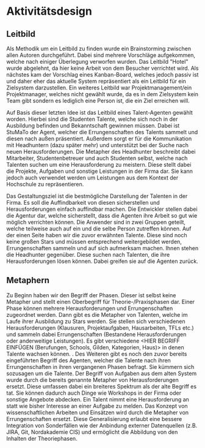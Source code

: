 # Aktivitätsdesign

## Leitbild

Als Methodik um ein Leitbild zu finden wurde ein Brainstorming zwischen allen Autoren durchgeführt. Dabei sind mehrere Vorschläge aufgekommen, welche nach einiger Überlegung verworfen wurden. Das Leitbild "Hotel" wurde abgelehnt, da hier keine Arbeit von dem Besucher verrichtet wird. Als nächstes kam der Vorschlag eines Kanban-Board, welches jedoch passiv ist und daher eher das aktuelle System repräsentiert als ein Leitbild für ein Zielsystem darzustellen. Ein weiteres Leitbild war Projektmanagement/ein Projektmanager, welches nicht gewählt wurde, da es in dem Zielsystem kein Team gibt sondern es lediglich eine Person ist, die ein Ziel erreichen will.

Auf Basis dieser letzten Idee ist das Leitbild eines Talent-Agenten gewählt worden. Hierbei sind die Studenten Talente, welche sich noch in der Ausbildung befinden und Bekanntschaft gewinnen müssen. Dabei ist StuMaTo der Agent, welcher die Errungenschaften des Talents sammelt und diesen nach außen präsentiert. Außerdem sorgt er für die Kommunikation mit Headhuntern (dazu später mehr) und unterstützt bei der Suche nach neuen Herausforderungen. Die Metapher des Headhunter beschreibt dabei Mitarbeiter, Studentenbetreuer und auch Studenten selbst, welche nach Talenten suchen um eine Herausforderung zu meistern. Diese stellt dabei die Projekte, Aufgaben und sonstige Leistungen in der Firma dar. Sie kann jedoch auch verwendet werden um Leistungen aus dem Kontext der Hochschule zu repräsentieren.

Das Gestaltungsziel ist die bestmögliche Darstellung der Talenten in der Firma. Es soll die Auffindbarkeit von diesen sicherstellen und Herausforderungen einfach auffindbar machen. Die Entwickler stellen dabei die Agentur dar, welche sicherstellt, dass die Agenten ihre Arbeit so gut wie möglich verrichten können. Die Anwender sind in zwei Gruppen geteilt, welche teilweise auch auf ein und die selbe Person zutreffen können. Auf der einen Seite haben wir die zuvor erwähnten Talente. Diese sind noch keine großen Stars und müssen entsprechend weitergebildet werden, Errungenschaften sammeln und auf sich aufmerksam machen. Ihnen stehen die Headhunter gegenüber. Diese suchen nach Talenten, die ihre Herausforderungen lösen können. Dabei greifen sie auf die Agenten zurück.

## Metaphern

Zu Beginn haben wir den Begriff der Phasen. Dieser ist selbst keine Metapher und stellt einen Oberbegriff für Theorie-/Praxisphasen dar. Einer Phase können mehrere Herausforderungen und Errungenschaften zugeordnet werden. Dann gibt es die Metapher von Talenten, welche im Laufe ihrer Ausbildung zu Stars werden. Sie stellen sich verschiedenen Herausforderungen (Klausuren, Projektaufgaben, Hausarbeiten, TFLs etc.) und sammeln dabei Errungenschaften (Bestandene Herausforderungen oder anderweitige Leistungen). Es gibt verschiedene <HIER BEGRIFF EINFÜGEN (Berufungen, Schools, Gilden, Kategorien, Haus)> in denen Talente wachsen können. <TODO DAZU MEHR SCHREIBEN>. Des Weiteren gibt es noch den zuvor bereits eingeführten Begriff des Agenten, welcher die Talente nach ihren Errungenschaften in ihren vergangenen Phasen befragt. Sie kümmern sich sozusagen um die Talente. Der Begriff von Aufgaben aus dem alten System wurde durch die bereits genannte Metapher von Herausforderungen ersetzt. Diese umfassen dabei ein breiteres Spektrum als der alte Begriff es tat. Sie können dadurch auch Dinge wie Workshops in der Firma oder sonstige Angebote abdecken. Ein Talent nimmt eine Herausforderung an statt wie bisher Interesse an einer Aufgabe zu melden. Das Konzept von wissenschaftlichen Arbeiten und Einsätzen wird durch die Metapher von Errungenschaften ersetzt. Diese Generalisierung erlaubt eine bessere Integration von Sonderfällen wie der Anbindung externer Datenquellen (z.B. JIRA, Git, Nordakademie CIS) und ermöglicht die Abbildung von den Inhalten der Theoriephasen.
